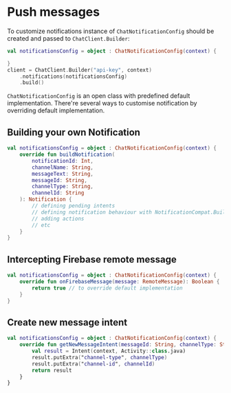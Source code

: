 # Push messages

To customize notifications instance of `ChatNotificationConfig` should be created and passed to `ChatClient.Builder`:
```kotlin
val notificationsConfig = object : ChatNotificationConfig(context) {

}
client = ChatClient.Builder("api-key", context)
    .notifications(notificationsConfig)
    .build()
```
`ChatNotificationConfig` is an open class with predefined default implementation. There're several ways to customise notification by overriding default implementation.
## Building your own Notification
```kotlin
val notificationsConfig = object : ChatNotificationConfig(context) {
    override fun buildNotification(
        notificationId: Int,
        channelName: String,
        messageText: String,
        messageId: String,
        channelType: String,
        channelId: String
    ): Notification {
        // defining pending intents
        // defining notification behaviour with NotificationCompat.Builder
        // adding actions
        // etc
    }
}
```
## Intercepting Firebase remote message
```kotlin
val notificationsConfig = object : ChatNotificationConfig(context) {
    override fun onFirebaseMessage(message: RemoteMessage): Boolean {
        return true // to override default implementation
    }
}
```
## Create new message intent
```kotlin
val notificationsConfig = object : ChatNotificationConfig(context) {
    override fun getNewMessageIntent(messageId: String, channelType: String, channelId: String): Intent {
        val result = Intent(context, Activity::class.java)
        result.putExtra("channel-type", channelType)
        result.putExtra("channel-id", channelId)
        return result
    }
}
```